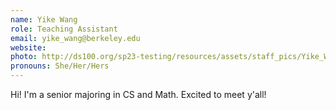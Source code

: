 ```yaml
---
name: Yike Wang
role: Teaching Assistant
email: yike_wang@berkeley.edu
website: 
photo: http://ds100.org/sp23-testing/resources/assets/staff_pics/Yike_Wang.png
pronouns: She/Her/Hers
---
```

Hi! I'm a senior majoring in CS and Math. Excited to meet y'all!
